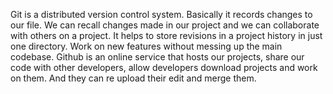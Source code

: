 Git is a distributed version control system. Basically it records changes to our file. We can recall changes made in our project and we can collaborate with others on a project.
It helps to store revisions in a project history in just one directory. Work on new features without messing up the main codebase.
Github is an online service that hosts our projects, share our code with other developers, allow developers download projects and work on them. And they can re upload their edit and merge them.